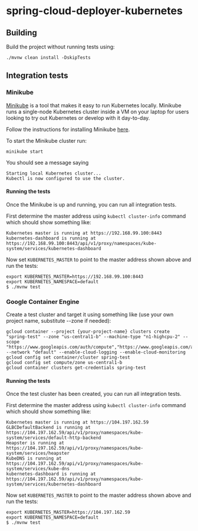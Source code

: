# spring-cloud-deployer-kubernetes

## Building

Build the project without running tests using:

```
./mvnw clean install -DskipTests
```

## Integration tests

### Minikube

[Minikube](https://github.com/kubernetes/minikube) is a tool that makes it easy to run Kubernetes locally. Minikube runs a single-node Kubernetes cluster inside a VM on your laptop for users looking to try out Kubernetes or develop with it day-to-day.

Follow the instructions for installing Minikube [here](https://github.com/kubernetes/minikube#installation).

To start the Minikube cluster run:

```
minikube start
```

You should see a message saying 

```
Starting local Kubernetes cluster...
Kubectl is now configured to use the cluster.
``` 

#### Running the tests

Once the Minikube is up and running, you can run all integration tests.

First determine the master address using `kubectl cluster-info` command which should show something like:

```
Kubernetes master is running at https://192.168.99.100:8443
kubernetes-dashboard is running at https://192.168.99.100:8443/api/v1/proxy/namespaces/kube-system/services/kubernetes-dashboard
```

Now set `KUBERNETES_MASTER` to point to the master address shown above and run the tests:

```
export KUBERNETES_MASTER=https://192.168.99.100:8443
export KUBERNETES_NAMESPACE=default
$ ./mvnw test
```

### Google Container Engine

Create a test cluster and target it using something like (use your own project name, substitute --zone if needed):

```
gcloud container --project {your-project-name} clusters create "spring-test" --zone "us-central1-b" --machine-type "n1-highcpu-2" --scope "https://www.googleapis.com/auth/compute","https://www.googleapis.com/auth/devstorage.read_only","https://www.googleapis.com/auth/logging.write" --network "default" --enable-cloud-logging --enable-cloud-monitoring
gcloud config set container/cluster spring-test
gcloud config set compute/zone us-central1-b
gcloud container clusters get-credentials spring-test
```

#### Running the tests

Once the test cluster has been created, you can run all integration tests.

First determine the master address using `kubectl cluster-info` command which should show something like:

```
Kubernetes master is running at https://104.197.162.59
GLBCDefaultBackend is running at https://104.197.162.59/api/v1/proxy/namespaces/kube-system/services/default-http-backend
Heapster is running at https://104.197.162.59/api/v1/proxy/namespaces/kube-system/services/heapster
KubeDNS is running at https://104.197.162.59/api/v1/proxy/namespaces/kube-system/services/kube-dns
kubernetes-dashboard is running at https://104.197.162.59/api/v1/proxy/namespaces/kube-system/services/kubernetes-dashboard
```

Now set `KUBERNETES_MASTER` to point to the master address shown above and run the tests:

```
export KUBERNETES_MASTER=https://104.197.162.59
export KUBERNETES_NAMESPACE=default
$ ./mvnw test
```
